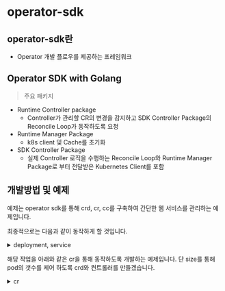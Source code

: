 # operator-sdk
## operator-sdk란
- Operator 개발 플로우를 제공하는 프레임워크

## Operator SDK with Golang
> 주요 패키지
- Runtime Controller package
    - Controller가 관리할 CR의 변경을 감지하고 SDK Controller Package의 Reconcile Loop가 동작하도록 요청
- Runtime Manager Package
    - k8s client 및 Cache를 초기화
- SDK Controller Package
    - 실제 Controller 로직을 수행하는 Reconcile Loop와 Runtime Manager Package로 부터 전달받은 Kubernetes Client를 포함

## 개발방법 및 예제
예제는 operator sdk를 통해 crd, cr, cc를 구축하여
간단한 웹 서비스를 관리하는 예제입니다.

최종적으로는 다음과 같이 동작하게 할 것입니다.
<details><summary>deployment, service</summary>
<p>

```yml
apiVersion: apps/v1
kind: Deployment
metadata:
  name: echoservice-dp
  namespace: jh
spec:
  selector:
    matchLabels:
      app: echoservice
  template:
    metadata:
      labels:
        app: echoservice
    spec:
      containers:
        - name: echoservice
          image: repo.iris.tools/test/echoproject:4
```

```yml
apiVersion: v1
kind: Service
metadata:
  name: echoservice-np
  namespace: jh
spec:
  type: NodePort
  ports:
    - port: 8375 
      protocol: TCP 
      targetPort: 8395 
      nodePort: 30012 
  selector: 
    app: echoservice
```

```bash
kubectl apply -f echoservice-dp.yaml
kubectl apply -f echoservice-np.yaml
# 미니큐브로 클러스터를 구축해놓은 경우 아래의 명령어로 접근이 가능합니다.
minikube service echoservice-np
```
</p>
</details>

해당 작업을 아래와 같은 cr을 통해 동작하도록 개발하는 예제입니다.
단 size를 통해 pod의 갯수를 제어 하도록 crd와 컨트롤러를 만들겠습니다.

<details><summary>cr</summary>
<p>

```yml
apiVersion: mygroup.example.com/v1
kind: Hello
metadata:
  name: hello-sample
  namespace: default
spec:
  # Add fields here
  size: 3
```

</p>
<details>

- operator-sdk를 install 한다.   
    - https://sdk.operatorframework.io/docs/installation/  
$ operator-sdk version  
명령어를 입력했을때 version이 정상적으로 출력되면 설치완료 

- operator-sdk를 init한다 
    - $ operator-sdk init --domain=example.com --repo=github.com/my/tutorial  

- api와 controller를 생성한다.  
    - $ operator-sdk create api --version=v1 --kind=MyProject --group=jhgroup  
- golang을 이용해 crd를 정의해준다.  
    - api/{version} 아래에 위치한 {kind}_types.go 파일을 수정하여 crd를 정의해준다.
추후 manifests라는 명령어를 사용하면 해당go파일에 정의된 crd yaml파일이 생성된다. 
- controller 커스터마이징  
    - ./controllers 아래에 위치한 {kind}_controller.go 파일을 수정해서 Controller의 로직을 직접 구현한다.  
 custom controller(cc)라고하면 컨트롤루프가 정상적으로 돌수있도록 구현합니다.
- make generate, make manifests  
    - make파일을 통해 generate(type파일 상태 업데이트), manifests(crd yaml파일 생성)를 하면 ./config/crd/bases 아래에 crd yaml파일이 생성된다.
- make install  
    - 이제 kubectl get crd 를 해보면 {kind}.{group}.{domain} 으로 crd가 올라가있다.
- make run
    - 실행한다.

- cr 작성 및 apply  
    - 2번 과정 이후에 crd/samples 아래에 {group} _ {version} _ {kind} .yaml 파일이 미리 생성되어있지만
crd에 맞게 커스터마이징 되지는 않으므로 직접 작성한다.
crd를 참고하여 작성하고 apply 하며 나의 operator가 잘 동작하나 확인한다.
